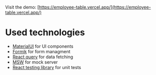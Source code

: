 Visit the demo: [https://employee-table.vercel.app/](https://employee-table.vercel.app/)

# Used technologies

- [MaterialUI](https://material-ui.com/) for UI components
- [Formik](https://formik.org/) for form managment
- [React query](https://react-query.tanstack.com/) for data fetching
- [MSW](https://mswjs.io/) for mock server
- [React testing library](https://testing-library.com/docs/react-testing-library/intro/) for unit tests
